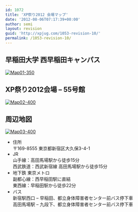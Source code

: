 ```yaml
---
id: 1072
title: 'XP祭り2012 会場マップ'
date: '2012-08-06T07:17:39+00:00'
author: semi
layout: revision
guid: 'http://xpjug.com/1053-revision-10/'
permalink: /1053-revision-10/
---
```


## 早稲田大学 西早稲田キャンパス

[![](http://xpjug.com/wp-content/uploads/2012/08/Map01-350.png "Map01-350")](http://xpjug.com/wp-content/uploads/2012/08/Map01-350.png)

## XP祭り2012会場 – 55号館

[![](http://xpjug.com/wp-content/uploads/2012/08/Map02-400.png "Map02-400")](http://xpjug.com/wp-content/uploads/2012/08/Map02-400.png)

## 周辺地図

[![](http://xpjug.com/wp-content/uploads/2012/08/Map03-400.gif "Map03-400")](http://xpjug.com/wp-content/uploads/2012/08/Map03-400.gif)

- 住所  
    〒169-8555 東京都新宿区大久保3-4-1
- JR  
    山手線：高田馬場駅から徒歩15分  
    西武鉄道：西武新宿線 高田馬場駅から徒歩15分
- 地下鉄 東京メトロ  
    副都心線：西早稲田駅に直結  
    東西線：早稲田駅から徒歩22分
- バス  
    新宿駅西口 – 早稲田、都立身体障害者センター前バス停下車  
    高田馬場駅 – 九段下、都立身体障害者センター前バス停下車